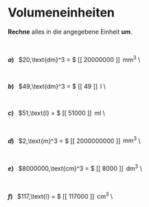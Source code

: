 <!--
version:  0.0.1

language: de

@style
input {
    text-align: center;
}

.flex-container {
    display: flex;
    flex-wrap: wrap;
    align-items: stretch;
    gap: 20px;
}

.flex-child {
    flex: 1;
    min-width: 350px;
    margin-right: 20px;
}

@media (max-width: 400px) {
    .flex-child {
        flex: 100%;
        margin-right: 0;
    }
}
@end

formula: \carry   \textcolor{red}{\scriptsize #1}
formula: \digit   \rlap{\carry{#1}}\phantom{#2}#2
formula: \permil  \text{‰}

import: https://raw.githubusercontent.com/LiaTemplates/Tikz-Jax/main/README.md

script: https://cdn.jsdelivr.net/gh/LiaTemplates/Tikz-Jax@main/dist/index.js


tags: Einheiten, Länge, Volumen, leicht, sehr niedrig, Angeben

comment: Rechne die Volumeneinheit richtig um.

author: Martin Lommatzsch

-->




# Volumeneinheiten


**Rechne** alles in die angegebene Einheit **um**.

<br>


<section class="flex-container">

<div class="flex-child">

__$a)\;\;$__ $20\,\text{dm}^3 = $ [[   20000000  ]] $\,\text{mm}^3$ \

</div>
<br>
<div class="flex-child">

__$b)\;\;$__ $49\,\text{dm}^3 = $ [[     49     ]] $\,\text{l}$ \

</div>
<br>
<div class="flex-child">

__$c)\;\;$__ $51\,\text{l} = $ [[     51000  ]] $\,\text{ml}$ \

</div>
<br>
<div class="flex-child">

__$d)\;\;$__ $2\,\text{m}^3 = $ [[ 2000000000 ]] $\,\text{mm}^3$ \

</div>
<br>
<div class="flex-child">

__$e)\;\;$__ $8000000\,\text{cm}^3 = $ [[    8000    ]] $\,\text{dm}^3$ \

</div>
<br>
<div class="flex-child">

__$f)\;\;$__ $117\,\text{l} = $ [[   117000   ]] $\,\text{cm}^3$ \

</div>


</section>

<br>
<br>
<br>
<br>
<br>